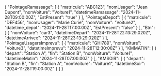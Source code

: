 {
  "PointageRamassage": [
    {
      "matricule": "ABC123",
      "nomUsager": "Jean Dupont",
      "nomVoiture": "Voiture1",
      "datetimeRamassage": "2024-11-28T09:00:00Z",
      "EstPresent": "true"
    }
  ],
  "PointageDepot": [
    {
      "matricule": "DEF456",
      "nomUsager": "Marie Curie",
      "nomVoiture": "Voiture2",
      "datetime_depot": "2024-11-28T17:00:00Z",
      "EstPresent": "false"
    }
  ],
  "Btn": [
    {
      "nomVoiture": "car3",
      "datetimeDepart": "2024-11-28T22:13:29.020Z",
      "datetimeArrivee": "2024-11-28T23:13:29.020Z"
    }
  ],
  "PointageUsagersImprevu": [
    {
      "matricule": "GHI789",
      "nomVoiture": "Voiture3",
      "datetimeImprevu": "2024-11-28T12:30:00Z"
    }
  ],
  "KMMATIN": [
    {
      "depart": "Station A",
      "fin": "Station B",
      "nomVoiture": "Voiture1",
      "datetimeMatin": "2024-11-28T07:00:00Z"
    }
  ],
  "KMSOIR": [
    {
      "depart": "Station B",
      "fin": "Station A",
      "nomVoiture": "Voiture1",
      "datetimeSoir": "2024-11-28T19:00:00Z"
    }
  ]
}
